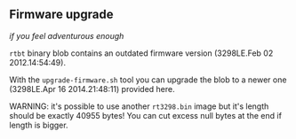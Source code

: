 
## Firmware upgrade ##

_if you feel adventurous enough_

`rtbt` binary blob contains an outdated firmware version
 (3298LE.Feb 02 2012.14:54:49).

With the `upgrade-firmware.sh` tool you can upgrade the blob to a newer one
 (3298LE.Apr 16 2014.21:48:11) provided here.

WARNING: it's possible to use another `rt3298.bin` image
 but it's length should be exactly 40955 bytes!
 You can cut excess null bytes at the end if length is bigger.
